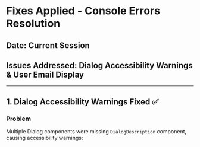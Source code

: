 # Fixes Applied - Console Errors Resolution

## Date: Current Session
## Issues Addressed: Dialog Accessibility Warnings & User Email Display

---

## 1. Dialog Accessibility Warnings Fixed ✅

### Problem
Multiple Dialog components were missing `DialogDescription` component, causing accessibility warnings:

